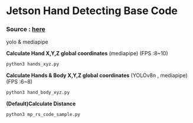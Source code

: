 # Jetson Hand Detecting Base Code

### Source : [here](https://medium.com/@smart-design-techology/hand-detection-in-3d-space-888433a1c1f3)

yolo & mediapipe


**Calculate Hand X,Y,Z global coordinates** (mediapipe) (FPS :8~10)
```bash
python3 hands_xyz.py
```

**Calculate Hands & Body X,Y,Z global coordinates** (YOLOv8n , mediapipe) (FPS :6~8)
```bash
python3 hand_body_xyz.py
```


**(Default)Calculate Distance**
```bash
python3 mp_rs_code_sample.py
```
